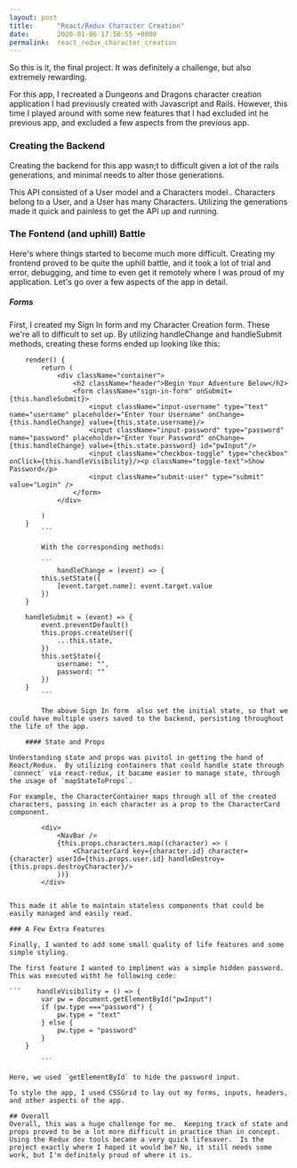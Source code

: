 ```yaml
---
layout: post
title:      "React/Redux Character Creation"
date:       2020-01-06 17:50:55 +0000
permalink:  react_redux_character_creation
---
```



So this is it, the final project.  It was definitely a challenge, but also extremely rewarding.

For this app, I recreated a Dungeons and Dragons character creation application I had previously created with Javascript and Rails.  However, this time I played around with some new features that I had excluded int he previous app, and excluded a few aspects from the previous app.

### Creating the Backend

Creating the backend for this app wasn;t to difficult given a lot of the rails generations, and minimal needs to alter those generations.

This API consisted of a User model and a Characters model.. Characters belong to a User, and a User has many Characters.  Utilizing the generations made it quick and painless to get the API up and running. 

### The Fontend (and uphill) Battle

Here's where things started to become much more difficult.  Creating my frontend proved to be quite the uphill battle, and it took a lot of trial and error, debugging, and time to even get it remotely where I was proud of my application.  Let's go over a few aspects of the app in detail.

##### Forms

First, I created my Sign In form and my Character Creation form.  These we're all to difficult to set up.  By utilizing handleChange and handleSubmit methods, creating these forms  ended up looking like this:

```
    render() {
        return (
            <div className="container">
                <h2 className="header">Begin Your Adventure Below</h2>
                <form className="sign-in-form" onSubmit={this.handleSubmit}>
                    <input className="input-username" type="text" name="username" placeholder="Enter Your Username" onChange={this.handleChange} value={this.state.username}/>
                    <input className="input-password" type="password" name="password" placeholder="Enter Your Password" onChange={this.handleChange} value={this.state.password} id="pwInput"/>
                    <input className="checkbox-toggle" type="checkbox" onClick={this.handleVisibility}/><p className="toggle-text">Show Password</p>
                    <input className="submit-user" type="submit" value="Login" />
                </form>
            </div>

        )
    }
		```
		
		With the corresponding methods:
		
		```
		    handleChange = (event) => {
        this.setState({
            [event.target.name]: event.target.value
        })
    }

    handleSubmit = (event) => {
        event.preventDefault()
        this.props.createUser({
            ...this.state,
        })
        this.setState({
            username: "",
            password: ""
        })
    }
		```
		
		The above Sign In form  also set the initial state, so that we could have multiple users saved to the backend, persisting throughout the life of the app. 
		
	#### State and Props

Understanding state and props was pivitol in getting the hand of React/Redux.  By utilizing containers that could handle state through `connect` via react-redux, it bacame easier to manage state, through the usage of `mapStateToProps`.

For example, the CharacterContainer maps through all of the created characters, passing in each character as a prop to the CharacterCard component. 

```
            <div>
                <NavBar />
                {this.props.characters.map((character) => (
                    <CharacterCard key={character.id} character={character} userId={this.props.user.id} handleDestroy={this.props.destroyCharacter}/>
                ))}
            </div>
```

This made it able to maintain stateless components that could be easily managed and easily read. 

### A Few Extra Features

Finally, I wanted to add some small quality of life features and some simple styling.

The first feature I wanted to impliment was a simple hidden password.  This was executed witht he following code: 

```    handleVisibility = () => {
        var pw = document.getElementById("pwInput")
        if (pw.type ==="password") {
            pw.type = "text"
        } else {
            pw.type = "password"
        }
    }
		
		```

Here, we used `getElementById` to hide the password input.

To style the app, I used CSSGrid to lay out my forms, inputs, headers, and other aspects of the app.

## Overall
Overall, this was a huge challenge for me.  Keeping track of state and props proved to be a lot more difficult in practice than in concept.  Using the Redux dev tools became a very quick lifesaver.  Is the project exactly where I hoped it would be? No, it still needs some work, but I'm definitely proud of where it is.  
